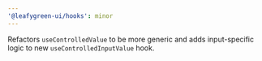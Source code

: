 ```yaml
---
'@leafygreen-ui/hooks': minor
---
```


Refactors `useControlledValue` to be more generic and adds input-specific logic to new `useControlledInputValue` hook.
